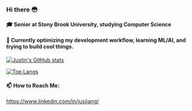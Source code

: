 ### Hi there 😳

#### 🎓 Senior at Stony Brook University, studying Computer Science

#### 🤔 Currently optimizing my development workflow, learning ML/AI, and trying to build cool things.

[![Justin's GitHub stats](https://github-readme-stats.vercel.app/api?username=nitsujiang)](https://github.com/nitsujiang/github-readme-stat)

[![Top Langs](https://github-readme-stats.vercel.app/api/top-langs/?username=nitsujiang)](https://github.com/nitsujiang/github-readme-stats)

#### 📫 How to Reach Me:
https://www.linkedin.com/in/jusjiang/
